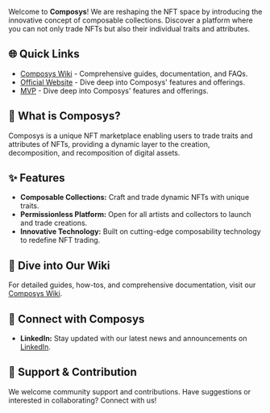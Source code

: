 Welcome to **Composys**! We are reshaping the NFT space by introducing the innovative concept of composable collections. Discover a platform where you can not only trade NFTs but also their individual traits and attributes.

## 🌐 Quick Links
- [Composys Wiki](https://github.com/Composys/docs/wiki) - Comprehensive guides, documentation, and FAQs.
- [Official Website](https://composys.io) - Dive deep into Composys' features and offerings.
- [MVP](https://app.composys.io) - Dive deep into Composys' features and offerings.

## 🚀 What is Composys?
Composys is a unique NFT marketplace enabling users to trade traits and attributes of NFTs, providing a dynamic layer to the creation, decomposition, and recomposition of digital assets.

## ✨ Features
- **Composable Collections:** Craft and trade dynamic NFTs with unique traits.
- **Permissionless Platform:** Open for all artists and collectors to launch and trade creations.
- **Innovative Technology:** Built on cutting-edge composability technology to redefine NFT trading.

## 📘 Dive into Our Wiki
For detailed guides, how-tos, and comprehensive documentation, visit our [Composys Wiki](https://github.com/Composys/docs/wiki).

## 🤝 Connect with Composys
- **LinkedIn:** Stay updated with our latest news and announcements on [LinkedIn](https://www.linkedin.com/company/97175574).

## 🌟 Support & Contribution
We welcome community support and contributions. Have suggestions or interested in collaborating? Connect with us!

<!--

**Here are some ideas to get you started:**

🙋‍♀️ A short introduction - what is your organization all about?
🌈 Contribution guidelines - how can the community get involved?
👩‍💻 Useful resources - where can the community find your docs? Is there anything else the community should know?
🍿 Fun facts - what does your team eat for breakfast?
🧙 Remember, you can do mighty things with the power of [Markdown](https://docs.github.com/github/writing-on-github/getting-started-with-writing-and-formatting-on-github/basic-writing-and-formatting-syntax)
-->
